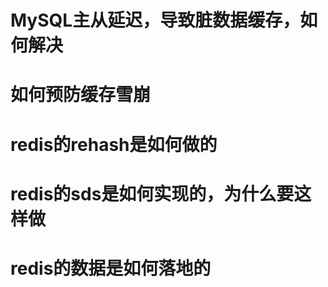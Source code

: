 # MySQL主从延迟，导致脏数据缓存，如何解决

# 如何预防缓存雪崩

# redis的rehash是如何做的

# redis的sds是如何实现的，为什么要这样做

# redis的数据是如何落地的